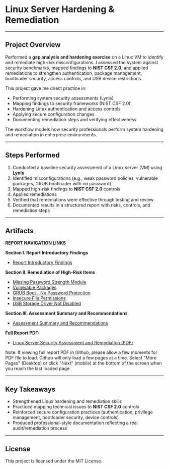 # Linux Server Hardening & Remediation

---

## Project Overview

Performed a **gap analysis and hardening exercise** on a Linux VM to identify and remediate high-risk misconfigurations. I assessed the system against security benchmarks, mapped findings to **NIST CSF 2.0**, and applied remediations to strengthen authentication, package management, bootloader security, access controls, and USB device restrictions.

This project gave me direct practice in:

- Performing system security assessments (Lynis)
- Mapping findings to security frameworks (NIST CSF 2.0)
- Hardening Linux authentication and access controls
- Applying secure configuration changes
- Documenting remediation steps and verifying effectiveness

The workflow models how security professionals perform system hardening and remediation in enterprise environments.

---

## Steps Performed

1. Conducted a baseline security assessment of a Linux server (VM) using **Lynis**
2. Identified misconfigurations (e.g., weak password policies, vulnerable packages, GRUB bootloader with no password)
3. Mapped high-risk findings to **NIST CSF 2.0** controls
4. Applied remediations
5. Verified that remediations were effective through testing and review
6. Documented results in a structured report with risks, controls, and remediation steps

---

## Artifacts

**REPORT NAVIGATION LINKS**

**Section I. Report Introductory Findings**

- [Report Introductory Findings](Report-Introductory-Findings/Report-Introductory-Findings.pdf)

**Section II. Remediation of High-Risk Items**

- [Missing Password Strength Module](Missing-password-strength-module/Missing-password-strength-module.pdf)
- [Vulnerable Packages](Vulnerable-packages/Vulnerable-packages.pdf)
- [GRUB Boot - No Password Protection](GRUB-Boot-No-password-protection/GRUB-Boot-No-password-protection.pdf)
- [Insecure File Permissions](Insecure-file-permissions/Insecure-file-permissions.pdf)
- [USB Storage Driver Not Disabled](USB-storage-driver-not-disabled/USB-storage-driver-not-disabled.pdf)

**Section III. Assessment Summary and Recommendations**

- [Assessment Summary and Recommendations](Assessment-Summary-and-Recommendations/Assessment-Summary-and-Recommendations.pdf)

**Full Report PDF:**

- <a href="Linux-Server-Security-Assessment-and-Remediation-Report.pdf" target="_blank">Linux Server Security Assessment and Remediation (PDF)</a>

Note: If viewing full report PDF in Github, please allow a few moments for PDF file to load. Github will only load a few pages at a time. Select "More Pages" (Desktop) or click "Next" (mobile) at the bottom of the screen when you reach the last loaded page.

---

## Key Takeaways

- Strengthened Linux hardening and remediation skills
- Practiced mapping technical issues to **NIST CSF 2.0** controls
- Reinforced secure configuration practices (authentication, privilege management, bootloader security, device controls)
- Produced professional-style documentation reflecting a real audit/remediation process

---

## License

This project is licensed under the MIT License.
